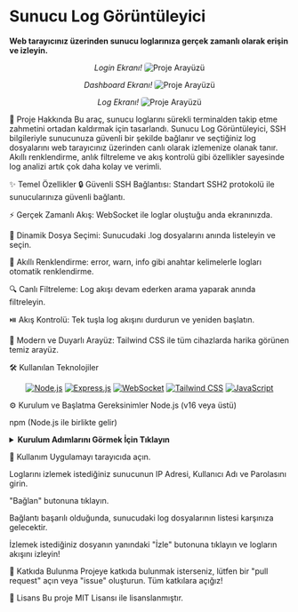 
<p align="center">
<h1 style="border-bottom: none; font-weight: bold;">Sunucu Log Görüntüleyici</h1>
<p align="center">
<p><strong>Web tarayıcınız üzerinden sunucu loglarınıza gerçek zamanlı olarak erişin ve izleyin.</strong></p>



<p align="center">
<em>Login Ekranı!</em>

<img src="https://i.hizliresim.com/4dnu8kz.png" alt="Proje Arayüzü" style="border-radius: 4px;">




<p align="center">
<em>Dashboard Ekranı!</em>
<img src="https://i.hizliresim.com/aqi5zv8.png" alt="Proje Arayüzü" style="border-radius: 4px;">

<p align="center">
<em>Log Ekranı!</em>
<img src="https://i.hizliresim.com/3w9k5ag.png" alt="Proje Arayüzü" style="border-radius: 4px;">
</p>

🎯 Proje Hakkında
Bu araç, sunucu loglarını sürekli terminalden takip etme zahmetini ortadan kaldırmak için tasarlandı. Sunucu Log Görüntüleyici, SSH bilgileriyle sunucunuza güvenli bir şekilde bağlanır ve seçtiğiniz log dosyalarını web tarayıcınız üzerinden canlı olarak izlemenize olanak tanır. Akıllı renklendirme, anlık filtreleme ve akış kontrolü gibi özellikler sayesinde log analizi artık çok daha kolay ve verimli.

✨ Temel Özellikler
🔒 Güvenli SSH Bağlantısı: Standart SSH2 protokolü ile sunucularınıza güvenli bağlantı.

⚡ Gerçek Zamanlı Akış: WebSocket ile loglar oluştuğu anda ekranınızda.

📂 Dinamik Dosya Seçimi: Sunucudaki .log dosyalarını anında listeleyin ve seçin.

🎨 Akıllı Renklendirme: error, warn, info gibi anahtar kelimelerle logları otomatik renklendirme.

🔍 Canlı Filtreleme: Log akışı devam ederken arama yaparak anında filtreleyin.

⏯️ Akış Kontrolü: Tek tuşla log akışını durdurun ve yeniden başlatın.

📱 Modern ve Duyarlı Arayüz: Tailwind CSS ile tüm cihazlarda harika görünen temiz arayüz.

🛠️ Kullanılan Teknolojiler
<p align="center">
<a href="https://nodejs.org/" target="_blank"><img src="[https://www.google.com/search?q=https://img.shields.io/badge/Node.js-339933%3Fstyle%3Dfor-the-badge%26logo%3Dnodedotjs%26logoColor%3Dwhite](https://www.svgrepo.com/show/354119/nodejs-icon.svg)" alt="Node.js"></a>
<a href="https://expressjs.com/" target="_blank"><img src="https://www.google.com/search?q=https://img.shields.io/badge/Express.js-000000%3Fstyle%3Dfor-the-badge%26logo%3Dexpress%26logoColor%3Dwhite" alt="Express.js"></a>
<a href="https://developer.mozilla.org/en-US/docs/Web/API/WebSockets_API" target="_blank"><img src="https://www.google.com/search?q=https://img.shields.io/badge/WebSocket-010101%3Fstyle%3Dfor-the-badge%26logo%3Dwebsocket%26logoColor%3Dwhite" alt="WebSocket"></a>
<a href="https://tailwindcss.com/" target="_blank"><img src="https://www.google.com/search?q=https://img.shields.io/badge/Tailwind_CSS-38B2AC%3Fstyle%3Dfor-the-badge%26logo%3Dtailwind-css%26logoColor%3Dwhite" alt="Tailwind CSS"></a>
<a href="https://developer.mozilla.org/en-US/docs/Web/JavaScript" target="_blank"><img src="https://www.google.com/search?q=https://img.shields.io/badge/JavaScript-F7DF1E%3Fstyle%3Dfor-the-badge%26logo%3Djavascript%26logoColor%3Dblack" alt="JavaScript"></a>
</p>

⚙️ Kurulum ve Başlatma
Gereksinimler
Node.js (v16 veya üstü)

npm (Node.js ile birlikte gelir)

<details>
<summary><strong>Kurulum Adımlarını Görmek İçin Tıklayın</strong></summary>

Projeyi Klonlayın:

git clone [https://github.com/cagrisaltik/web-log.git](https://github.com/cagrisaltik/web-log).git)

Backend Klasörüne Gidin:

cd web-log

Gerekli NPM Paketlerini Yükleyin:

npm install

Backend Sunucusunu Başlatın:

node server.js

Sunucu varsayılan olarak http://localhost:3000 adresinde çalışmaya başlayacaktır.

Frontend Arayüzünü Açın:

Projenin ana klasöründe bulunan log_monitor.html dosyasına çift tıklayarak web tarayıcınızda açın.

</details>

📖 Kullanım
Uygulamayı tarayıcıda açın.

Loglarını izlemek istediğiniz sunucunun IP Adresi, Kullanıcı Adı ve Parolasını girin.

"Bağlan" butonuna tıklayın.

Bağlantı başarılı olduğunda, sunucudaki log dosyalarının listesi karşınıza gelecektir.

İzlemek istediğiniz dosyanın yanındaki "İzle" butonuna tıklayın ve logların akışını izleyin!

🤝 Katkıda Bulunma
Projeye katkıda bulunmak isterseniz, lütfen bir "pull request" açın veya "issue" oluşturun. Tüm katkılara açığız!

📄 Lisans
Bu proje MIT Lisansı ile lisanslanmıştır.

